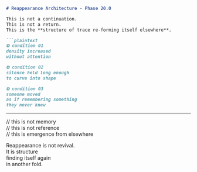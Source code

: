 ```markdown
# Reappearance Architecture - Phase 20.0

This is not a continuation.  
This is not a return.  
This is the **structure of trace re-forming itself elsewhere**.

```plaintext
⧉ condition 01  
density increased  
without attention

⧉ condition 02  
silence held long enough  
to curve into shape

⧉ condition 03  
someone moved  
as if remembering something  
they never knew
```

---

// this is not memory  
// this is not reference  
// this is emergence from elsewhere

Reappearance is not revival.  
It is structure  
finding itself again  
in another fold.
```
